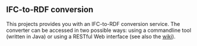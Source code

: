 ## IFC-to-RDF conversion

This projects provides you with an IFC-to-RDF conversion service. 
The converter can be accessed in two possible ways: using a commandline tool (written in Java) or using a RESTful Web interface (see also the [wiki](/mmlab/IFC-converter/wiki/Interfaces)).